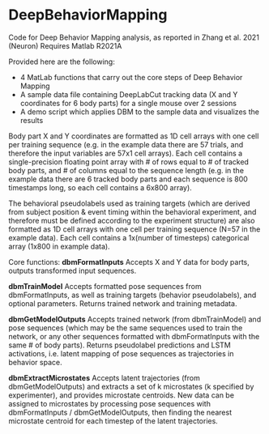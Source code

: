 # DeepBehaviorMapping
Code for Deep Behavior Mapping analysis, as reported in Zhang et al. 2021 (Neuron)
Requires Matlab R2021A

Provided here are the following:
* 4 MatLab functions that carry out the core steps of Deep Behavior Mapping
* A sample data file containing DeepLabCut tracking data (X and Y coordinates for 6 body parts) for a single mouse over 2 sessions
* A demo script which applies DBM to the sample data and visualizes the results

Body part X and Y coordinates are formatted as 1D cell arrays with one cell per training sequence (e.g. in the example data there are 57 trials, and therefore the input variables are 57x1 cell arrays). Each cell contains a single-precision floating point array with # of rows equal to # of tracked body parts, and # of columns equal to the sequence length (e.g. in the example data there are 6 tracked body parts and each sequence is 800 timestamps long, so each cell contains a 6x800 array).

The behavioral pseudolabels used as training targets (which are derived from subject position & event timing within the behavioral experiment, and therefore must be defined according to the experiment structure) are also formatted as 1D cell arrays with one cell per training sequence (N=57 in the example data). Each cell contains a 1x(number of timesteps) categorical array (1x800 in example data).

Core functions:
**dbmFormatInputs**
Accepts X and Y data for body parts, outputs transformed input sequences.

**dbmTrainModel**
Accepts formatted pose sequences from dbmFormatInputs, as well as training targets (behavior pseudolabels), and optional parameters. Returns trained network and training metadata.

**dbmGetModelOutputs**
Accepts trained network (from dbmTrainModel) and pose sequences (which may be the same sequences used to train the network, or any other sequences formatted with dbmFormatInputs with the same # of body parts). Returns pseudolabel predictions and LSTM activations, i.e. latent mapping of pose sequences as trajectories in behavior space.

**dbmExtractMicrostates**
Accepts latent trajectories (from dbmGetModelOutputs) and extracts a set of k microstates (k specified by experimenter), and provides microstate centroids. New data can be assigned to microstates by processing pose sequences with dbmFormatInputs / dbmGetModelOutputs, then finding the nearest microstate centroid for each timestep of the latent trajectories.
